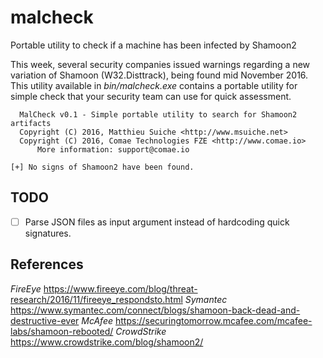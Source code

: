 # malcheck
Portable utility to check if a machine has been infected by Shamoon2

This week, several security companies issued warnings regarding a new variation of Shamoon (W32.Disttrack), being found mid November 2016.
This utility available in *bin/malcheck.exe* contains a portable utility for simple check that your security team can use for quick assessment.

```
  MalCheck v0.1 - Simple portable utility to search for Shamoon2 artifacts
  Copyright (C) 2016, Matthieu Suiche <http://www.msuiche.net>
  Copyright (C) 2016, Comae Technologies FZE <http://www.comae.io>
      More information: support@comae.io

[+] No signs of Shamoon2 have been found.
```

## TODO
- [ ] Parse JSON files as input argument instead of hardcoding quick signatures.

## References
*FireEye* https://www.fireeye.com/blog/threat-research/2016/11/fireeye_respondsto.html
*Symantec* https://www.symantec.com/connect/blogs/shamoon-back-dead-and-destructive-ever
*McAfee* https://securingtomorrow.mcafee.com/mcafee-labs/shamoon-rebooted/
*CrowdStrike* https://www.crowdstrike.com/blog/shamoon2/
